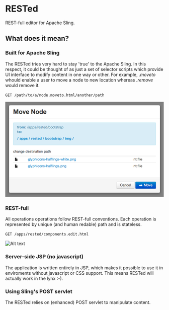 RESTed
======

REST-full editor for Apache Sling.

## What does it mean? ##

### Built for Apache Sling ###

The RESTed tries very hard to stay 'true' to the Apache Sling.
In this respect, it could be thought of as just a set of selector scripts which provide UI interface to modify 
content in one way or other. For example, _.moveto_ whould enable a user to move a node to new location 
whereas _.remove_ would remove it.

	GET /path/to/a/node.moveto.html/another/path

![Alt text](docs/move.png)

### REST-full ###

All operations operations follow REST-full conventions. Each operation is represented by unique (and human redable) path
and is stateless.

	GET /apps/rested/components.edit.html

![Alt text](/path/to/img.jpg)

### Server-side JSP (no javascript)  ###

The application is written entirely in JSP, which makes it possible to use it in enviroments without javascript or CSS support.
This means RESTed will actually work in the lynx :-).

### Using Sling's POST servlet ###

The RESTed relies on (enhanced) POST servlet to manipulate content.
